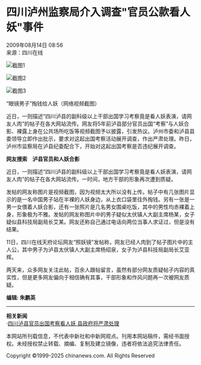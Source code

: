 # 四川泸州监察局介入调查"官员公款看人妖"事件

2009年08月14日 08:56  
来源：四川在线  

![截图1](http://i2.chinanews.com/zwimg/01.jpg)

![截图2](http://www.chinanews.com.cn/fileftp/2009/01/2009-01-19/U76P4T47D10173F976DT20090119173942.gif)

![截图3](http://www.chinanews.com.cn/fileftp/2009/01/2009-01-19/U76P4T47D10173F979DT20090119163219.gif)

“眼镜男子”掏钱给人妖（网络视频截图）

近日，一则描述“四川泸县的副科级以上干部出国学习考察竟是看人妖表演，请网友人肉”的帖子在各大网站流传。网友将5年前泸县部分官员出国“考察”与人妖合影、裸露上身在公共场所吃饭等视频截图予以披露，引发热议。泸州市委和泸县县委领导立即作出批示，要求对这起出国考察活动展开调查，作出严肃处理。昨日，泸州市监察局在泸县纪委配合下，开始对这起出国考察是否违纪展开调查。

**网友搜索　泸县官员和人妖合影**

近日，一则描述“四川泸县的副科级以上干部出国学习考察竟是看人妖表演，请网友人肉”的帖子在各大网站流传。一时间，地方干部的形象再次遭到质疑。

发帖的网友称图片是视频截图，因为视频太大所以没有上传。帖子中有几张图片显示的是一名中国男子站在半裸的人妖身边，从上衣口袋里往外掏钱。另有一张是一男一女偎着人妖合影，还有一张照片是几名男女围桌吃饭，其中的男性均赤裸着上身，形象极为不雅。发帖的网友称图片中的男子疑似太伏镇人大副主席杨某，女子疑似县科技局副局长艾某。网友还称自己通过电话向两位当事人求证过，但是没有结果。

11日，四川在线天府论坛网友“照妖镜”发帖称，网友已经人肉到了帖子图片中的主人公，其中男子为泸县太伏镇人大副主席杨绍泉，女子为泸县科技局副局长艾亚辉。

两天来，众多网友关注此帖，百余人跟帖留言，虽然有部分网友质疑帖子内容的真实性，但是更多网友偏向于相信确有其事，干部形象和作风问题再一次被网友质疑。

**编辑: 朱鹏英**  

---  

**相关新闻**  
·[四川泸县官员出国考察看人妖 县政府将严肃处理](http://www.chinanews.com.cn/sh/news/2009/08-13/1817750.shtml)  

本网站所刊载信息，不代表中新社和中新网观点。刊用本网站稿件，需经书面授权。未经授权禁止转载、摘编、复制及建立镜像，违者将依法追究法律责任。  

Copyright ©1999-2025 chinanews.com. All Rights Reserved  
